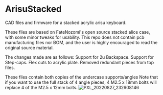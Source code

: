 # ArisuStacked
CAD files and firmware for a stacked acrylic arisu keyboard.

These files are based on FateNozomi's open source stacked alice case, with some minor tweaks for usability. 
This repo does not contain pcb manufacturing files nor BOM, and the user is highly encouraged to read the original source material.

The changes made are as follows:
Support for 2u Backspace.
Support for Step-caps.
Flex cuts to acrylic plate.
Removed redundant pieces from top files.

These files contain both copies of the undercase supports/angles
Note that if you want to use the full stack of 4 angle pieces, 4 M2.5 x 18mm bolts will replace 4 of the M2.5 x 12mm bolts.
![PXL_20220827_232608146](https://user-images.githubusercontent.com/106979235/188211155-aa842600-fc58-4b9b-aee1-6a596eaed60e.jpg)
